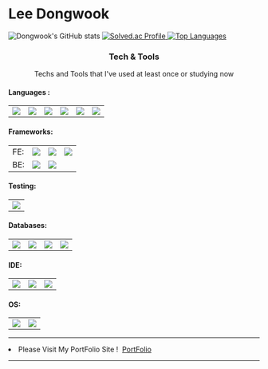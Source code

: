 
<h1>Lee Dongwook</h1>
<img src="https://github-readme-stats.vercel.app/api?username=Lee-Dongwook&theme=tokyonight" alt="Dongwook's GitHub stats">
<a href="https://solved.ac/dlehddnrsub/">
  <img src="http://mazassumnida.wtf/api/v2/generate_badge?boj=dlehddnrsub" alt="Solved.ac Profile">
  <img src="https://github-readme-stats.vercel.app/api/top-langs/?username=Lee-Dongwook&layout=compact&theme=tokyonight" alt="Top Languages">

</a>
<h3 align="center">Tech & Tools</h3> 
<p align="center"> Techs and Tools that I've used at least once or studying now </p>
<p align="center">
<h4>Languages : </h4>
<table>
<td><img src = "https://img.shields.io/badge/Python-3766AB?style=flat-square&logo=Python&logoColor=white"/></td>
<td><img src = "https://img.shields.io/badge/C++-50BCDF?style=flat-square&logo=C%2B%2B&logoColor=white"/></td>
<td><img src = "https://img.shields.io/badge/Java-FF0000?style=flat-square&logo=JDK&logoColor=white"/></td>
<td><img src = "https://img.shields.io/badge/C-50BCDF?style=flat-square&logo=C&logoColor=white"/></td>
<td><img src = "https://img.shields.io/badge/Javascript-FFFF00?style=flat-square&logo=Javascript&logoColor=black"/></td>
<td><img src = "https://img.shields.io/badge/Typescript-0066CC?style=flat-square&logo=Typescript&logoColor=white"/></td>
</table>
</p>
<p align="center">
<h4>Frameworks: </h4>
<table>
  <tr>
    <td>FE: </td> 
    <td><img src = "https://img.shields.io/badge/React-0066CC?style=flat-square&logo=React&logoColor=white"/></td>
    <td><img src = "https://img.shields.io/badge/Vue-00BB00?style=flat-square&logo=Vue.JS&logoColor=white"/></td>
    <td><img src = "https://img.shields.io/badge/Next-000000?style=flat-square&logo=Next.JS&logoColor=white"/></td>
  </tr>
  <tr>
     <td>BE: </td> 
     <td><img src = "https://img.shields.io/badge/Express-008800?style=flat-square&logo=Express&logoColor=white"/></td>
     <td><img src = "https://img.shields.io/badge/Spring-66FF66?style=flat-square&logo=SpringBoot&logoColor=white"/></td>
  </tr>
</table>
<h4>Testing: </h4>
<table>
<td><img src = "https://img.shields.io/badge/Playwright-000000?style=flat-square&logo=Playwright&logoColor=white"/></td>
</table>
<h4>Databases: </h4>
<table>
<td><img src = "https://img.shields.io/badge/MongoDB-00BB00?style=flat-square&logo=MongoDB&logoColor=white"/></td>
<td><img src = "https://img.shields.io/badge/Postgresql-0066CC?style=flat-square&logo=Postgresql&logoColor=white"/></td>
<td><img src = "https://img.shields.io/badge/Mysql-FFCC99?style=flat-square&logo=Mysql&logoColor=black"/></td>
<td><img src = "https://img.shields.io/badge/Redis-FF0000?style=flat-square&logo=Redis&logoColor=white"/></td>
</table>
<h4>IDE: </h4>
<table>
<td><img src = "https://img.shields.io/badge/AndroidStudio-66FF66?style=flat-square&logo=AndroidStudio&logoColor=white"/></td>
<td><img src = "https://img.shields.io/badge/VSCode-67C8FF?style=flat-square&logo=VisualStudioCode&logoColor=white"/></td>
<td><img src = "https://img.shields.io/badge/IntelliJ-000000?style=flat-square&logo=jetbrains&logoColor=white"/></td>
</table>
<h4>OS: </h4>
<table>
<td><img src = "https://img.shields.io/badge/Linux-000000?style=flat-square&logo=Linux&logoColor=white"/></td>
<td><img src = "https://img.shields.io/badge/Windows-76C8FF?style=flat-square&logo=Windows&logoColor=white"/></td>
</table>
</p>
<hr />
<li>Please Visit My PortFolio Site ! &nbsp;<a href="https://lee-dongwook.github.io/">PortFolio<a/></li>
<hr />

